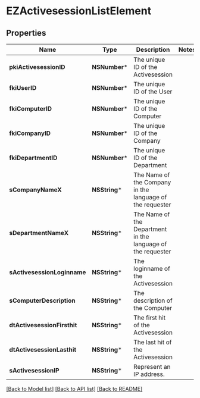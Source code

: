 # EZActivesessionListElement

## Properties
Name | Type | Description | Notes
------------ | ------------- | ------------- | -------------
**pkiActivesessionID** | **NSNumber*** | The unique ID of the Activesession | 
**fkiUserID** | **NSNumber*** | The unique ID of the User | 
**fkiComputerID** | **NSNumber*** | The unique ID of the Computer | 
**fkiCompanyID** | **NSNumber*** | The unique ID of the Company | 
**fkiDepartmentID** | **NSNumber*** | The unique ID of the Department | 
**sCompanyNameX** | **NSString*** | The Name of the Company in the language of the requester | 
**sDepartmentNameX** | **NSString*** | The Name of the Department in the language of the requester | 
**sActivesessionLoginname** | **NSString*** | The loginname of the Activesession | 
**sComputerDescription** | **NSString*** | The description of the Computer | 
**dtActivesessionFirsthit** | **NSString*** | The first hit of the Activesession | 
**dtActivesessionLasthit** | **NSString*** | The last hit of the Activesession | 
**sActivesessionIP** | **NSString*** | Represent an IP address. | 

[[Back to Model list]](../README.md#documentation-for-models) [[Back to API list]](../README.md#documentation-for-api-endpoints) [[Back to README]](../README.md)


